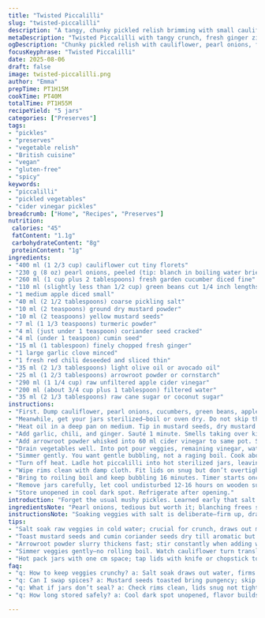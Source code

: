 ```yaml
---
title: "Twisted Piccalilli"
slug: "twisted-piccalilli"
description: "A tangy, chunky pickled relish brimming with small cauliflower florets, pearl onions, diced fresh cucumbers, and green beans. Bright hints from fresh ginger and turmeric, spiked with chili heat and grounded with cumin coriander seeds. Pickled in cider vinegar and sweetened lightly. Slow-simmered until just tender, not mushy. Yields five 250 ml jars. Vegan, gluten and dairy-free, no eggs or nuts. A zesty preserve for sandwiches, cheeses, or as a tangy sidekick. A home pantry staple with a funky twist and balance of crunch and spice."
metaDescription: "Twisted Piccalilli with tangy crunch, fresh ginger zing, toasted mustard seeds, and vibrant turmeric. Slow-simmered veggies keep snap, five jars yield."
ogDescription: "Chunky pickled relish with cauliflower, pearl onions, fresh chili heat, and earthy spices. Salt soak firms texture. Water bath seals freshness."
focusKeyphrase: "Twisted Piccalilli"
date: 2025-08-06
draft: false
image: twisted-piccalilli.png
author: "Emma"
prepTime: PT1H15M
cookTime: PT40M
totalTime: PT1H55M
recipeYield: "5 jars"
categories: ["Preserves"]
tags:
- "pickles"
- "preserves"
- "vegetable relish"
- "British cuisine"
- "vegan"
- "gluten-free"
- "spicy"
keywords:
- "piccalilli"
- "pickled vegetables"
- "cider vinegar pickles"
breadcrumb: ["Home", "Recipes", "Preserves"]
nutrition: 
 calories: "45"
 fatContent: "1.1g"
 carbohydrateContent: "8g"
 proteinContent: "1g"
ingredients:
- "400 ml (1 2/3 cup) cauliflower cut tiny florets"
- "230 g (8 oz) pearl onions, peeled (tip: blanch in boiling water briefly then slip skins off)"
- "260 ml (1 cup plus 2 tablespoons) fresh garden cucumber diced fine"
- "110 ml (slightly less than 1/2 cup) green beans cut 1/4 inch lengths"
- "1 medium apple diced small"
- "40 ml (2 1/2 tablespoons) coarse pickling salt"
- "10 ml (2 teaspoons) ground dry mustard powder"
- "10 ml (2 teaspoons) yellow mustard seeds"
- "7 ml (1 1/3 teaspoons) turmeric powder"
- "4 ml (just under 1 teaspoon) coriander seed cracked"
- "4 ml (under 1 teaspoon) cumin seed"
- "15 ml (1 tablespoon) finely chopped fresh ginger"
- "1 large garlic clove minced"
- "1 fresh red chili deseeded and sliced thin"
- "35 ml (2 1/3 tablespoons) light olive oil or avocado oil"
- "25 ml (1 2/3 tablespoons) arrowroot powder or cornstarch"
- "290 ml (1 1/4 cup) raw unfiltered apple cider vinegar"
- "200 ml (about 3/4 cup plus 1 tablespoon) filtered water"
- "35 ml (2 1/3 tablespoons) raw cane sugar or coconut sugar"
instructions:
- "First. Dump cauliflower, pearl onions, cucumbers, green beans, apple and pickling salt into a big bowl. Cover with cold water by an inch or so. Let soak 1 hour at room temp; vegetables will firm, salt drawing out moisture."
- "Meanwhile, get your jars sterilized—boil or oven dry. Do not skip this! Clean lids and bands too."
- "Heat oil in a deep pan on medium. Tip in mustard seeds, dry mustard powder, cumin and coriander seeds. Toast until aromatic and seeds start crackling—about 2 minutes."
- "Add garlic, chili, and ginger. Sauté 1 minute. Smells taking over kitchen? Good."
- "Add arrowroot powder whisked into 60 ml cider vinegar to same pot. Stir till it thickens just slightly. Happens quick; do not let burn."
- "Drain vegetables well. Into pot pour veggies, remaining vinegar, water, and sugar. Stir."
- "Simmer gently. You want gentle bubbling, not a raging boil. Cook about 35 minutes stirring every 8-10 minutes. Test: veggies should be tender but still have bite—not mushy. Watch pearl onions soften and cauliflower go translucent but hold shape."
- "Turn off heat. Ladle hot piccalilli into hot sterilized jars, leaving 1 cm air space. Tap jars lightly to remove air bubbles with a plastic knife or chopstick."
- "Wipe rims clean with damp cloth. Fit lids on snug but don’t overtighten. Place jars in simmering water bath; cover with 2.5 cm water."
- "Bring to roiling boil and keep bubbling 16 minutes. Timer starts once full boil hits again. Do not let water level drop—add hot water if needed."
- "Remove jars carefully, let cool undisturbed 12-16 hours on wooden surface or towel. Lid should pop down slightly signaling vacuum seal."
- "Store unopened in cool dark spot. Refrigerate after opening."
introduction: "Forget the usual mushy pickles. Learned early that salt soak, gentle simmer—everything’s about texture. Too often I wrecked cauliflower by rushing. This time, cumin and coriander seeds toasted just right, releasing that warm, earthy fragrance climbing the kitchen air. Made one swap—cucumber fresh, not cornichon. Apple adds crunch plus sweetness balance, sometimes overlooked. Chili’s subtle, just enough heat punches through. Stirring every now and then throughout the simmer keeps veggies moving, preventing sticking, cooking evenly. Thickness from arrowroot, not cornstarch, silkier mouthfeel I swear by. Water bath seals jars tight, stores months if you trust the process. Fresh garlic and ginger bring kick, don’t overpower. It’s all about layering flavors and textures. Jars popping as they cool is the real applause. Done right, it’s joy in every bite. Slathering on thick toast or alongside curry—total game changer."
ingredientsNote: "Pearl onions, tedious but worth it; blanching frees skins easily. Cauliflower must be firm, trimmed tight small florets for quick, even cooking. Green beans chopped mono-size so every bite even. Fresh cucumber substitutes cornichons well: crisp, lighter acidity. Apple diced small, a tart variety balances sweet elements. Mustard powder and seeds form base flavor; don’t skimp or skip—dry heat to wake them up. Ground turmeric not just color but warmth and subtle bitterness; add too much? Turns bitter, so measure carefully. Coriander and cumin cracked seed release deep spice notes, better toasted whole vs powder. Fresh ginger & garlic must be finely minced, must punch through acidity without overwhelming. Chili deseeded unless you want big fire. Oil neutral, high smoke point like canola or avocado to carry spices without altering taste. Arrowroot powder better than corn starch for clarity and non-gummy texture. Vinegar raw, unfiltered cider preferred; white works but taste changes—adjust sugar accordingly. Sugar balances acidity; raw cane or coconut sugar gives better depth than plain white."
instructionsNote: "Soaking veggies with salt is deliberate—firm up, draw out excess water, season core. Oversaturate and the end product slumps; drain well—think damp, not soggy. Toasting spices vital for depth and aroma; must hear soft pop and smell toasted earthiness. Adding garlic, ginger, chili after seeds toast prevents burning these delicate bits. Slurry made with arrowroot and vinegar thickens liquid immediately; stir nonstop or clumps form ruining glossy finish. Combine veggies in pot with remaining vinegar, water, sugar—bring just under boil, then reduce to low simmer. Simmer 30-35 min is sweet spot; test texture often—pierce onion easily, cauliflower translucent but holding. Stirring prevents scorching; patience crucial here. Fill hot jars leaving headspace—tap to release bubbles. Wipe jar rims clean meticulously because any food residue prevents airtight seal. Lids on snug, not tight. Hot water bath with 2.5 cm covering water ensures full sterilization without jar cracking. Boil 16 minutes starting as soon as steam roars. Remove carefully—don’t tip or jar may crack. Let cool completely undisturbed; lids pop indicating vacuum seal. Store in cool, dark place unopened. Open jars get fridge life; use within 3-4 weeks for freshness. Avoid mold or soured flavors by proper sealing and refrigeration once open."
tips:
- "Salt soak raw veggies in cold water; crucial for crunch, draws out moisture. Don’t rush here. Drain very well or watery base ruins texture. Pearls onions need blanching first to slip skins easily; saves irritation. Use kosher or pickling salt only. Iodized salt clouds brine unpredictably, avoid it."
- "Toast mustard seeds and cumin coriander seeds dry till aromatic but no black spotting. Listen for soft pops, smell the warming earthiness. Too hot and bitterness kills flavor. Add garlic chili ginger only after seeds crackle to prevent burning. Timing critical."
- "Arrowroot powder slurry thickens fast; stir constantly when adding with some cider vinegar to avoid lumps. Cornstarch can replace but turns dull, arrowroot keeps glaze clear, glossy. Pour slowly, keep stirring or texture turns gritty."
- "Simmer veggies gently—no rolling boil. Watch cauliflower turn translucent but hold shape; onions tender but intact. Stir every 8-10 min to prevent sticking or scorching. Test bite often. Overcook and veggies lose snap, mushy mess."
- "Hot pack jars with one cm space; tap lids with knife or chopstick to release air bubbles. Clean rims meticulously—any residue breaks seals causing spoilage. Water bath depth 2.5 cm minimum. Start timer after rolling boil. Don’t let water drop, add hot water if needed."
faq:
- "q: How to keep veggies crunchy? a: Salt soak draws out water, firms insides. Don’t skip or shortcuts make soggy results. Drain good. Cook low simmer only, watch timing. Test by piercing onion—should be tender but not falling apart."
- "q: Can I swap spices? a: Mustard seeds toasted bring pungency; skip and base dull. Turmeric for color and faint bitter warmth—too much? Bitter. Coriander and cumin cracked better than ground, more aroma. Fresh chili best but dried flakes work in pinch."
- "q: What if jars don’t seal? a: Check rims clean, lids snug not tight. Water bath timing crucial, boiling steady. Jars crack if hot shocking or water too shallow. Re-boil jars or refrigerate and eat soon if seal fails."
- "q: How long stored safely? a: Cool dark spot unopened, flavor builds weeks. Once open fridge life 3-4 weeks max. Don’t rush. Mold from weak seal or contamination. Use sterilizing methods, water bath, wipe rims well."

---
```

